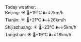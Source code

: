 Today weather:  
Beijing: ☀️   🌡️+19°C 🌬️↓7km/h  
Tianjin: ☀️   🌡️+21°C 🌬️↓26km/h  
Shijiazhuang: ☀️   🌡️+23°C 🌬️↓5km/h  
Tangshan: ☀️   🌡️+19°C 🌬️↙18km/h  
